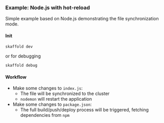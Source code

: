 ### Example: Node.js with hot-reload

Simple example based on Node.js demonstrating the file synchronization mode.

#### Init

```bash
skaffold dev
```

or for debugging
```bash
skaffold debug
```

#### Workflow

* Make some changes to `index.js`:
    * The file will be synchronized to the cluster
    * `nodemon` will restart the application
* Make some changes to `package.json`:
    * The full build/push/deploy process will be triggered, fetching dependencies from `npm`


